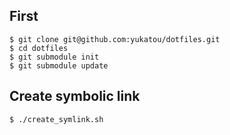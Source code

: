 ## First
    $ git clone git@github.com:yukatou/dotfiles.git
    $ cd dotfiles
    $ git submodule init
    $ git submodule update

## Create symbolic link
    $ ./create_symlink.sh
